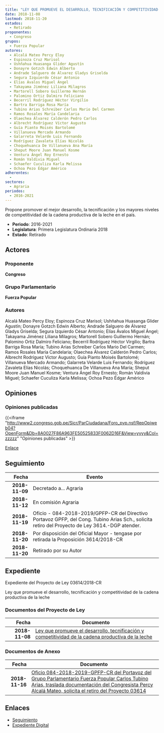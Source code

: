 ```yaml
---
title: "LEY QUE PROMUEVE EL DESARROLLO, TECNIFICACIÓN Y COMPETITIVIDAD DE LA CADENA PRODUCTIVA DE LA LECHE"
date: 2018-11-08
lastmod: 2018-11-20
estados: 
  - Retirado
proponentes: 
  - Congreso
grupos: 
  - Fuerza Popular
autores: 
  - Alcalá Mateo Percy Eloy
  - Espinoza Cruz Marisol
  - Ushñahua Huasanga Glider Agustín
  - Donayre Gotzch Edwin Alberto
  - Andrade Salguero de Álvarez Gladys Griselda
  - Segura Izquierdo César Antonio
  - Elías Ávalos Miguel Ángel
  - Takayama Jiménez Liliana Milagros
  - Martorell Sobero Guillermo Hernán
  - Palomino Ortiz Dalmiro Feliciano
  - Becerril Rodríguez Héctor Virgilio
  - Bartra Barriga Rosa María
  - Tubino Arias Schreiber Carlos Mario Del Carmen
  - Ramos Rosales María Candelaria
  - Olaechea Álvarez Calderón Pedro Carlos
  - Albrecht Rodríguez Víctor Augusto
  - Guía Pianto Moisés Bartolomé
  - Villanueva Mercado Armando
  - Galarreta Velarde Luis Fernando
  - Rodríguez Zavaleta Elías Nicolás
  - Choquehuanca De Villanueva Ana María
  - Sheput Moore Juan Manuel Kosme
  - Ventura Ángel Roy Ernesto
  - Román Valdivia Miguel
  - Schaefer Cuculiza Karla Melissa
  - Ochoa Pezo Édgar Américo
adherentes: 
  - 
sectores: 
  - Agraria
periodos: 
  - 2016-2021
---
```


Propone promover el mejor desarrollo, la tecnificación y los mayores niveles de competitividad de la cadena productiva de la leche en el país.

- **Periodo**: 2016-2021
- **Legislatura**: Primera Legislatura Ordinaria 2018
- **Estado**: Retirado

## Actores

### Proponente

**Congreso**

### Grupo Parlamentario

**Fuerza Popular**

### Autores

Alcalá Mateo Percy Eloy; Espinoza Cruz Marisol; Ushñahua Huasanga Glider Agustín; Donayre Gotzch Edwin Alberto; Andrade Salguero de Álvarez Gladys Griselda; Segura Izquierdo César Antonio; Elías Ávalos Miguel Ángel; Takayama Jiménez Liliana Milagros; Martorell Sobero Guillermo Hernán; Palomino Ortiz Dalmiro Feliciano; Becerril Rodríguez Héctor Virgilio; Bartra Barriga Rosa María; Tubino Arias Schreiber Carlos Mario Del Carmen; Ramos Rosales María Candelaria; Olaechea Álvarez Calderón Pedro Carlos; Albrecht Rodríguez Víctor Augusto; Guía Pianto Moisés Bartolomé; Villanueva Mercado Armando; Galarreta Velarde Luis Fernando; Rodríguez Zavaleta Elías Nicolás; Choquehuanca De Villanueva Ana María; Sheput Moore Juan Manuel Kosme; Ventura Ángel Roy Ernesto; Román Valdivia Miguel; Schaefer Cuculiza Karla Melissa; Ochoa Pezo Édgar Américo


## Opiniones

### Opiniones publicadas

{{<iframe "http://www2.congreso.gob.pe/Sicr/ParCiudadana/Foro_pvp.nsf/RepOpiweb04?OpenForm&Db=8A0027F86A963FE50525833F0062D16F&View=yyyy&Col=zzzzz" "Opiniones publicadas" >}}

[Enlace](http://www2.congreso.gob.pe/Sicr/ParCiudadana/Foro_pvp.nsf/RepOpiweb04?OpenForm&Db=8A0027F86A963FE50525833F0062D16F&View=yyyy&Col=zzzzz)

## Seguimiento

| Fecha | Evento |
|------:|--------|
| **2018-11-09** | Decretado a... Agraria|
| **2018-11-12** | En comisión Agraria|
| **2018-11-19** | Oficio - 084-2018-2019/GPFP-CR del Directivo Portavoz GPFP, del Cong. Tubino Arias Sch., solicita retiro del Proyecto de Ley 3614.-DGP atender.|
| **2018-11-20** | Por disposición del Oficial Mayor - tengase por retirada la Proposición 3614/2018-CR|
| **2018-11-20** | Retirado por su Autor|


## Expediente

Expediente del Proyecto de Ley 03614/2018-CR

Ley que promueve el desarrollo, tecnificación y competitividad de la cadena productiva de la leche


### Documentos del Proyecto de Ley

| Fecha | Documento |
|------:|--------|
| **2018-11-08** | [Ley que promueve el desarrollo, tecnificación y competitividad de la cadena productiva de la leche](http://www.leyes.congreso.gob.pe/Documentos/2016_2021/Proyectos_de_Ley_y_de_Resoluciones_Legislativas/PL0361420181108.pdf) |

### Documentos de Anexo

| Fecha | Documento |
|------:|--------|
| **2018-11-16** | [Oficio 084-2018-2019-GPFP-CR del Portavoz del Grupo Parlamentario Fuerza Popular Carlos Tubino Arias, traslada documentación del Congresista Percy Alcalá Mateo, solicita el retiro del Proyecto 03614](http://www.leyes.congreso.gob.pe/Documentos/2016_2021/Oficios/Grupos_Parlamentarios/OFICIO-084-2018-2019-GPFP-CR.pdf) |

## Enlaces 

- [Seguimiento](http://www2.congreso.gob.pehttp://www2.congreso.gob.pe/Sicr/TraDocEstProc/CLProLey2016.nsf/f7fff46988ca05b1052578e100829cc7/a43b844e5270737a0525833f0064b563?OpenDocument)
- [Expediente Digital](http://www2.congreso.gob.pehttp://www2.congreso.gob.pe/Sicr/TraDocEstProc/CLProLey2016.nsf/f7fff46988ca05b1052578e100829cc7/a43b844e5270737a0525833f0064b563?OpenDocument&Click=05257FB7005EB655.eb71d0cf91d8294e05256cdf006b5706/$Body/0.1C6C)
